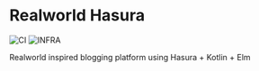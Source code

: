 # Realworld Hasura

![CI](https://github.com/andrewMacmurray/realworld-hasura/workflows/CI/badge.svg) ![INFRA](https://github.com/andrewMacmurray/realworld-hasura/workflows/Infrastructure/badge.svg)

Realworld inspired blogging platform using Hasura + Kotlin + Elm
